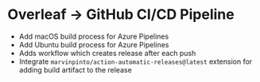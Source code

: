 # Overleaf -> GitHub CI/CD Pipeline

* Add macOS build process for Azure Pipelines
* Add Ubuntu build process for Azure Pipelines
* Adds workflow which creates release after each push
* Integrate `marvinpinto/action-automatic-releases@latest` extension for adding build artifact to the release